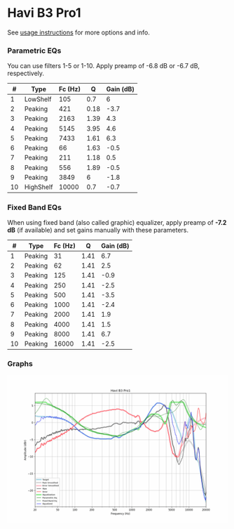# Havi B3 Pro1
See [usage instructions](https://github.com/jaakkopasanen/AutoEq#usage) for more options and info.

### Parametric EQs
You can use filters 1-5 or 1-10. Apply preamp of -6.8 dB or -6.7 dB, respectively.

|   # | Type      |   Fc (Hz) |    Q |   Gain (dB) |
|-----|-----------|-----------|------|-------------|
|   1 | LowShelf  |       105 | 0.7  |         6   |
|   2 | Peaking   |       421 | 0.18 |        -3.7 |
|   3 | Peaking   |      2163 | 1.39 |         4.3 |
|   4 | Peaking   |      5145 | 3.95 |         4.6 |
|   5 | Peaking   |      7433 | 1.61 |         6.3 |
|   6 | Peaking   |        66 | 1.63 |        -0.5 |
|   7 | Peaking   |       211 | 1.18 |         0.5 |
|   8 | Peaking   |       556 | 1.89 |        -0.5 |
|   9 | Peaking   |      3849 | 6    |        -1.8 |
|  10 | HighShelf |     10000 | 0.7  |        -0.7 |

### Fixed Band EQs
When using fixed band (also called graphic) equalizer, apply preamp of **-7.2 dB** (if available) and set gains manually with these parameters.

|   # | Type    |   Fc (Hz) |    Q |   Gain (dB) |
|-----|---------|-----------|------|-------------|
|   1 | Peaking |        31 | 1.41 |         6.7 |
|   2 | Peaking |        62 | 1.41 |         2.5 |
|   3 | Peaking |       125 | 1.41 |        -0.9 |
|   4 | Peaking |       250 | 1.41 |        -2.5 |
|   5 | Peaking |       500 | 1.41 |        -3.5 |
|   6 | Peaking |      1000 | 1.41 |        -2.4 |
|   7 | Peaking |      2000 | 1.41 |         1.9 |
|   8 | Peaking |      4000 | 1.41 |         1.5 |
|   9 | Peaking |      8000 | 1.41 |         6.7 |
|  10 | Peaking |     16000 | 1.41 |        -2.5 |

### Graphs
![](./Havi%20B3%20Pro1.png)

